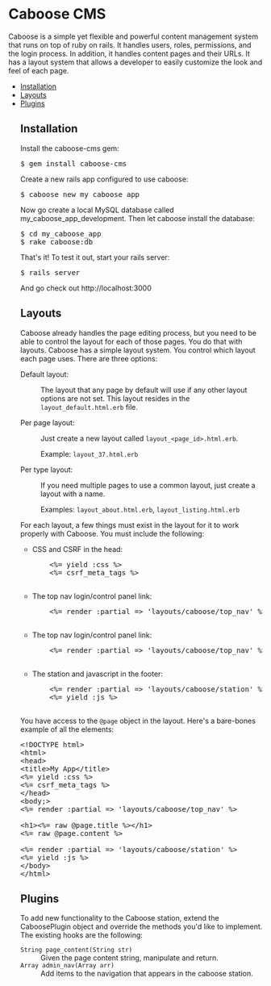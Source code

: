 <h1>Caboose CMS</h1>
<p>Caboose is a simple yet flexible and powerful content management system that runs 
on top of ruby on rails.  It handles users, roles, permissions, and the login process.
In addition, it handles content pages and their URLs.  It has a layout system that 
allows a developer to easily customize the look and feel of each page.</p>

<ul>
<li><a href='#installation'>Installation</a></li>
<li><a href='#layouts'>Layouts</a></li>
<li><a href='#plugins'>Plugins</a></li>

<a name='installation'></a><h2>Installation</h2>
<p>Install the caboose-cms gem:</p>
<pre>
$ gem install caboose-cms
</pre>
<p>Create a new rails app configured to use caboose:</p>
<pre>
$ caboose new my_caboose_app
</pre>
<p>Now go create a local MySQL database called my_caboose_app_development. Then let caboose install the database:</p>
<pre>
$ cd my_caboose_app
$ rake caboose:db
</pre>
<p>That's it! To test it out, start your rails server:</p>
<pre>
$ rails server
</pre>
<p>And go check out http://localhost:3000</p>

<a name='layouts'></a><h2>Layouts</h2>
<p>Caboose already handles the page editing process, but you need to be able to 
control the layout for each of those pages.  You do that with layouts.  Caboose 
has a simple layout system.  You control which layout each page uses.  There are three options:
<dl>
  <dt>Default layout:</dt>
  <dd><p>The layout that any page by default will use if any other layout options are not set.  This layout resides in the <code>layout_default.html.erb</code> file.</p></dd>
  <dt>Per page layout:</dt>
  <dd>
    <p>Just create a new layout called <code>layout_&lt;page_id&gt;.html.erb</code>.</p>
    <p>Example: <code>layout_37.html.erb</code></p>
  </dd>
  <dt>Per type layout:</dt>
  <dd>
    <p>If you need multiple pages to use a common layout, just create a layout with a name.</p>
    <p>Examples: <code>layout_about.html.erb</code>, <code>layout_listing.html.erb</code></p>
  </dd>
</dl>
<p>For each layout, a few things must exist in the layout for it to work properly with Caboose.
You must include the following:</p>
<ul>
  <li>
    <p>CSS and CSRF in the head:</p>
    <pre>
    &lt;%= yield :css %&gt;
    &lt;%= csrf_meta_tags %&gt;
    </pre>
  </li>
  <li>
    <p>The top nav login/control panel link:</p>
    <pre>
    &lt;%= render :partial => 'layouts/caboose/top_nav' %&gt;
    </pre>
  </li>
  <li>
    <p>The top nav login/control panel link:</p>
    <pre>
    &lt;%= render :partial => 'layouts/caboose/top_nav' %&gt;
    </pre>
  </li>
  <li>
    <p>The station and javascript in the footer:</p>
    <pre>
    &lt;%= render :partial => 'layouts/caboose/station' %&gt;
    &lt;%= yield :js %&gt;
    </pre>
  </li>
</ul>
<p>You have access to the <code>@page</code> object in the layout.  Here's a bare-bones example of all the elements:

<pre>
&lt;!DOCTYPE html&gt;
&lt;html&gt;
&lt;head&gt;
&lt;title&gt;My App&lt;/title&gt;
&lt;%= yield :css %&gt;
&lt;%= csrf_meta_tags %&gt;
&lt;/head&gt;
&lt;body;&gt;
&lt;%= render :partial =&gt; 'layouts/caboose/top_nav' %&gt;

&lt;h1&gt;&lt;%= raw @page.title %&gt;&lt;/h1&gt;
&lt;%= raw @page.content %&gt;  

&lt;%= render :partial =&gt; 'layouts/caboose/station' %&gt;
&lt;%= yield :js %&gt;
&lt;/body&gt;
&lt;/html&gt;
</pre>

<a name='plugins'><h2>Plugins</h2>
<p>To add new functionality to the Caboose station, extend the CaboosePlugin
object and override the methods you'd like to implement.  The existing hooks
are the following:</p>

<dl>
  <dt><code>String page_content(String str)</code></dt>
  <dd>Given the page content string, manipulate and return.</dd>  
  <dt><code>Array admin_nav(Array arr)</code></dt>
  <dd>Add items to the navigation that appears in the caboose station.</dd>
</dl>
